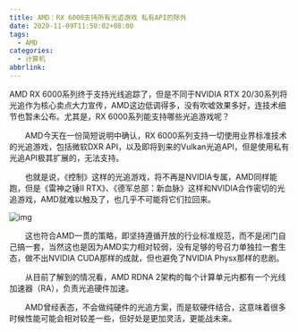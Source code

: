 ```yaml
---
title: AMD：RX 6000支持所有光追游戏 私有API的除外
date: 2020-11-09T11:50:02+08:00
tags:
  - AMD
categories:
  - 计算机
abbrlink:
---
```


AMD RX 6000系列终于支持光线追踪了，但是不同于NVIDIA RTX 20/30系列将光追作为核心卖点大力宣传，AMD这边低调得多，没有吹嘘效果多好，连技术细节也暂未公布。尤其是，RX 6000系列能支持哪些光追游戏呢？

　　AMD今天在一份简短说明中确认，RX 6000系列支持一切使用业界标准技术的光追游戏，包括微软DXR API，以及即将到来的Vulkan光追API，但是使用私有光追API极其扩展的，无法支持。

　　也就是说，《控制》这样的光追游戏，将不再是NVIDIA专属，AMD同样能跑，但是《雷神之锤II RTX》、《德军总部：新血脉》这样和NVIDIA合作密切的光追游戏，AMD就难以触及了，也几乎不可能将它们拉回来。

![img](https://cdn.jsdelivr.net/gh/yakeing/Documentation@main/Hexo/images/7bd2-kcieywa1469928.jpg)

　　这也符合AMD一贯的策略，即坚持遵循开放的行业标准规范，而不是闭门自己搞一套，当然这也是因为AMD实力相对较弱，没有足够的号召力单独拉一套生态，做不出NVIDIA CUDA那样的成就，但也避免了NVIDIA Physx那样的悲剧。

　　从目前了解到的情况看，AMD RDNA 2架构的每个计算单元内都有一个光线加速器（RA），负责光追硬件加速。

　　AMD曾经表态，不会做纯硬件的光追方案，而是软硬件结合，这意味着很多时候性能可能会相对较差一些，但好处是更加灵活，更能战未来。